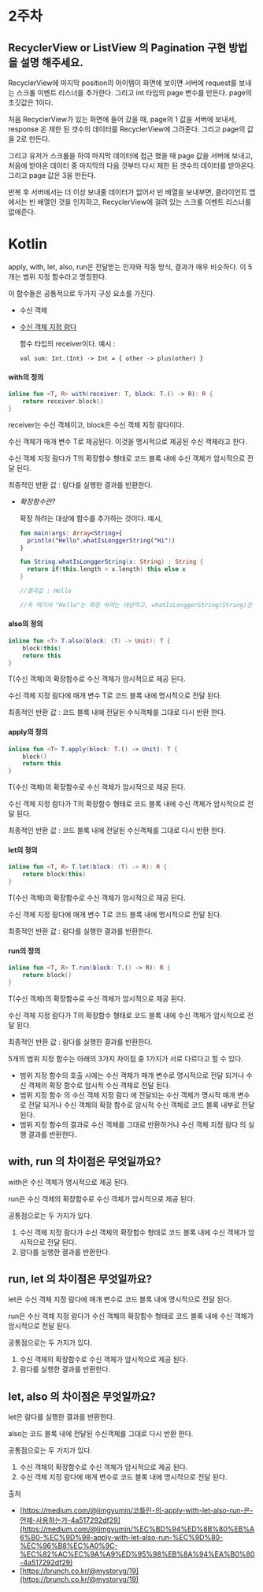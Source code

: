 # 2주차

## RecyclerView or ListView 의 Pagination 구현 방법을 설명 해주세요.

RecyclerView에 마지막 position의 아이템이 화면에 보이면 서버에 request를 보내는 스크롤 이벤트 리스너를 추가한다. 그리고 int 타입의 page 변수를 만든다. page의 초깃값은 1이다. 

처음 RecyclerView가 있는 화면에 들어 갔을 때, page의 1 값을 서버에 보내서, response 온 제한 된 갯수의 데이터를 RecyclerView에 그려준다. 그리고 page의 값을 2로 만든다.

그리고 유저가 스크롤을 하여 마지막 데이터에 접근 했을 때 page 값을 서버에 보내고, 처음에 받아온 데이터 중 마지막의 다음 것부터 다시 제한 된 갯수의 데이터를 받아온다. 그리고 page 값은 3을 만든다.

반복 후 서버에서는 더 이상 보내줄 데이터가 없어서 빈 배열을 보내부면, 클라이언트 앱에서는 빈 배열인 것을 인지하고, RecyclerView에 걸려 있는 스크롤 이벤트 리스너를 없애준다.


# Kotlin

apply, with, let, also, run은 전달받는 인자와 작동 방식, 결과가 매우 비슷하다. 이 5개는 범위 지정 함수라고 명칭한다.

이 함수들은 공통적으로 두가지 구성 요소를 가진다.

- 수신 객체
- [수신 객체 지정 람다](https://kotlinlang.org/docs/reference/lambdas.html#function-literals-with-receiver)

    함수 타입의 receiver이다. 예시 : 

    `val sum: Int.(Int) -> Int = { other -> plus(other) }`


#### with의 정의

```kotlin
inline fun <T, R> with(receiver: T, block: T.() -> R): R {
    return receiver.block()
}
```
receiver는 수신 객체이고, block은 수신 객체 지정 람다이다.

수신 객체가 매개 변수 T로 제공된다. 이것을 명시적으로 제공된 수신 객체라고 한다. 

수신 객체 지정 람다가 T의 확장함수 형태로 코드 블록 내에 수신 객체가 암시적으로 전달 된다.

최종적인 반환 값 : 람다를 실행한 결과를 반환한다.

- *확장함수란?*

    확장 하려는 대상에 함수를 추가하는 것이다. 예시,
    ```kotlin
    fun main(args: Array<String>{
      println("Hello".whatIsLonggerString("Hi"))
    }

    fun String.whatIsLonggerString(x: String) : String {
      return if(this.length > x.length) this else x
    }

    //결과값 : Hello

    //즉 여기서 "Hello"는 확장 하려는 대상이고, whatIsLonggerString(String)은 확장 함수명이다. 
    ```
  

#### also의 정의

```kotlin
inline fun <T> T.also(block: (T) -> Unit): T {
    block(this)
    return this
}
```

T(수신 객체)의 확장함수로 수신 객체가 암시적으로 제공 된다.

수신 객체 지정 람다에 매개 변수 T로 코드 블록 내에 명시적으로 전달 된다.

최종적인 반환 값 : 코드 블록 내에 전달된 수식객체를 그대로 다시 반환 한다.


#### apply의 정의

```kotlin
inline fun <T> T.apply(block: T.() -> Unit): T {
    block()
    return this
}
```

T(수신 객체)의 확장함수로 수신 객체가 암시적으로 제공 된다.

수신 객체 지정 람다가 T의 확장함수 형태로 코드 블록 내에 수신 객체가 암시적으로 전달 된다.

최종적인 반환 값 : 코드 블록 내에 전달된 수신객체를 그대로 다시 반환 한다.


#### let의 정의

```kotlin
inline fun <T, R> T.let(block: (T) -> R): R {
    return block(this)
}
```

T(수신 객체)의 확장함수로 수신 객체가 암시적으로 제공 된다.

수신 객체 지정 람다에 매개 변수 T로 코드 블록 내에 명시적으로 전달 된다.

최종적인 반환 값 : 람다를 실행한 결과를 반환한다.


#### run의 정의

```kotlin
inline fun <T, R> T.run(block: T.() -> R): R {
    return block()
}
```

T(수신 객체)의 확장함수로 수신 객체가 암시적으로 제공 된다.

수신 객체 지정 람다가 T의 확장함수 형태로 코드 블록 내에 수신 객체가 암시적으로 전달 된다.

최종적인 반환 값 : 람다를 실행한 결과를 반환한다.

5개의 범위 지정 함수는 아래의 3가지 차이점 중 1가지가 서로 다르다고 할 수 있다.

- 범위 지정 함수의 호출 시에는 수신 객체가 매개 변수로 명시적으로 전달 되거나 수신 객체의 확장 함수로 암시적 수신 객체로 전달 된다.
- 범위 지정 함수 의 수신 객체 지정 람다 에 전달되는 수신 객체가 명시적 매개 변수 로 전달 되거나 수신 객체의 확장 함수로 암시적 수신 객체로 코드 블록 내부로 전달 된다.
- 범위 지정 함수의 결과로 수신 객체를 그대로 반환하거나 수신 객체 지정 람다 의 실행 결과를 반환한다.


## with, run 의 차이점은 무엇일까요?

with은 수신 객체가 명시적으로 제공 된다. 

run은 수신 객체의 확장함수로 수신 객체가 암시적으로 제공 된다.

공통점으로는 두 가지가 있다.

1. 수신 객체 지정 람다가 수신 객체의 확장함수 형태로 코드 블록 내에 수신 객체가 암시적으로 전달 된다. 
2. 람다를 실행한 결과를 반환한다.

## run, let 의 차이점은 무엇일까요?

let은 수신 객체 지정 람다에 매개 변수로 코드 블록 내에 명시적으로 전달 된다.

run은 수신 객체 지정 람다가 수신 객체의 확장함수 형태로 코드 블록 내에 수신 객체가 암시적으로 전달 된다. 

공통점으로는 두 가지가 있다.

1. 수신 객체의 확장함수로 수신 객체가 암시적으로 제공 된다.
2. 람다를 실행한 결과를 반환한다.

## let, also 의 차이점은 무엇일까요?

let은 람다를 실행한 결과를 반환한다.

also는 코드 블록 내에 전달된 수신객체를 그대로 다시 반환 한다.

공통점으로는 두 가지가 있다.

1. 수신 객체의 확장함수로 수신 객체가 암시적으로 제공 된다.
2. 수신 객체 지정 람다에 매개 변수로 코드 블록 내에 명시적으로 전달 된다.

출처 

- [https://medium.com/@limgyumin/코틀린-의-apply-with-let-also-run-은-언제-사용하는가-4a517292df29](https://medium.com/@limgyumin/%EC%BD%94%ED%8B%80%EB%A6%B0-%EC%9D%98-apply-with-let-also-run-%EC%9D%80-%EC%96%B8%EC%A0%9C-%EC%82%AC%EC%9A%A9%ED%95%98%EB%8A%94%EA%B0%80-4a517292df29)
- [https://brunch.co.kr/@mystoryg/19](https://brunch.co.kr/@mystoryg/19)
